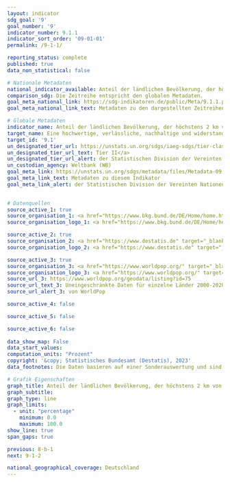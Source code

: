 ```yaml
---
layout: indicator    
sdg_goal: '9'    
goal_number: '9'    
indicator_number: 9.1.1    
indicator_sort_order: '09-01-01'    
permalink: /9-1-1/    

reporting_status: complete    
published: true    
data_non_statistical: false    

# Nationale Metadaten    
national_indicator_available: Anteil der ländlichen Bevölkerung, der höchstens 2 km von einer ganzjährig befahrbaren Straße entfernt lebt    
comparison_sdg: Die Zeitreihe entspricht den globalen Metadaten.    
goal_meta_national_link: https://sdg-indikatoren.de/public/Meta/9.1.1.pdf
goal_meta_national_link_text: Metadaten zu den dargestellten Zeitreihen    

# Globale Metadaten    
indicator_name: Anteil der ländlichen Bevölkerung, der höchstens 2 km von einer ganzjährig befahrbaren Straße entfernt lebt    
target_name: Eine hochwertige, verlässliche, nachhaltige und widerstandsfähige Infrastruktur aufbauen, einschließlich regionaler und grenzüberschreitender Infrastruktur, um die wirtschaftliche Entwicklung und das menschliche Wohlergehen zu unterstützen, und dabei den Schwerpunkt auf einen erschwinglichen und gleichberechtigten Zugang für alle legen    
target_id: '9.1'    
un_designated_tier_url: https://unstats.un.org/sdgs/iaeg-sdgs/tier-classification/'    
un_designated_tier_url_text: Tier II</a>    
un_designated_tier_url_alert: der Statistischen Division der Vereinten Nationen    
un_custodian_agency: Weltbank (WB)    
goal_meta_link: https://unstats.un.org/sdgs/metadata/files/Metadata-09-01-01.pdf    
goal_meta_link_text: Metadaten zu diesem Indikator    
goal_meta_link_alert: der Statistischen Division der Vereinten Nationen    
    

# Datenquellen
source_active_1: true
source_organisation_1: <a href="https://www.bkg.bund.de/DE/Home/home.html" target="_blank" onclick="return confirm_alert('des Bundesamts für Kartographie und Geodäsie','De');"> Bundesamt für Kartographie und Geodäsie (BKG) </a>
source_organisation_logo_1: <a href="https://www.bkg.bund.de/DE/Home/home.html" target="_blank" onclick="return confirm_alert('des Bundesamts für Kartographie und Geodäsie','De');"><img src="https://sdg-indikatoren.de/public/OrgImgDe/bkg.png" alt="Logo bkg" style="height:60px; width:148px"/></a>

source_active_2: true
source_organisation_2: <a href="https://www.destatis.de" target="_blank"> Statistisches Bundesamt (Destatis) </a>
source_organisation_logo_2: <a href="https://www.destatis.de" target="_blank"><img src="https://sdg-indikatoren.de/public/OrgImgDe/destatis.png" alt="Logo destatis" style="height:60px; width:148px"/></a>

source_active_3: true
source_organisation_3: <a href="https://www.worldpop.org/" target="_blank" onclick="return confirm_alert('von WorldPop','De');"> WorldPop </a>
source_organisation_logo_3: <a href="https://www.worldpop.org/" target="_blank" onclick="return confirm_alert('von WorldPop','De');"><img src="https://sdg-indikatoren.de/public/OrgImgDe/wrldpp.png" alt="Logo wrldpp" style="height:60px; width:148px"/></a>
source_url_3: https://www.worldpop.org/geodata/listing?id=75
source_url_text_3: Uneingeschränkte Daten für einzelne Länder 2000-2020 UN-bereinigt mit 1 km Auflösung (nicht auf Deutsch verfügbar)
source_url_alert_3: von WorldPop

source_active_4: false

source_active_5: false

source_active_6: false
    
data_show_map: False    
data_start_values:     
computation_units: "Prozent"    
copyright: '&copy; Statistisches Bundesamt (Destatis), 2023'    
data_footnotes: Die Daten basieren auf einer Sonderauswertung und sind nicht öffentlich zugänglich.<br>• Daten sind erst ab 2015 verfügbar.    

# Grafik Eigenschaften    
graph_title: Anteil der ländlichen Bevölkerung, der höchstens 2 km von einer ganzjährig befahrbaren Straße entfernt lebt - Index der ländlichen Anbindung
graph_subtitle:     
graph_type: line    
graph_limits:
  - unit: "percentage"
    minimum: 0.0
    maximum: 100.0
show_line: true
span_gaps: true    

previous: 8-b-1    
next: 9-1-2    

national_geographical_coverage: Deutschland    
---
```


<span></span>